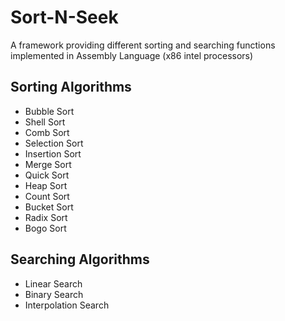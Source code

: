 # Sort-N-Seek
A framework providing different sorting and searching functions implemented in Assembly Language (x86 intel processors)

## Sorting Algorithms
  - Bubble Sort
  - Shell Sort
  - Comb Sort
  - Selection Sort
  - Insertion Sort
  - Merge Sort
  - Quick Sort
  - Heap Sort
  - Count Sort
  - Bucket Sort
  - Radix Sort
  - Bogo Sort

## Searching Algorithms
  - Linear Search
  - Binary Search
  - Interpolation Search
